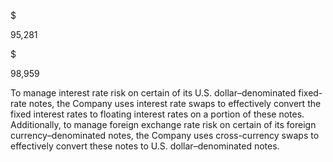 $

95,281

$

98,959

To manage interest rate risk on certain of its U.S. dollar–denominated fixed-rate notes, the Company uses interest rate swaps to
effectively convert the fixed interest rates to floating interest rates on a portion of these notes. Additionally, to manage foreign
exchange rate risk on certain of its foreign currency–denominated notes, the Company uses cross-currency swaps to effectively
convert these notes to U.S. dollar–denominated notes.